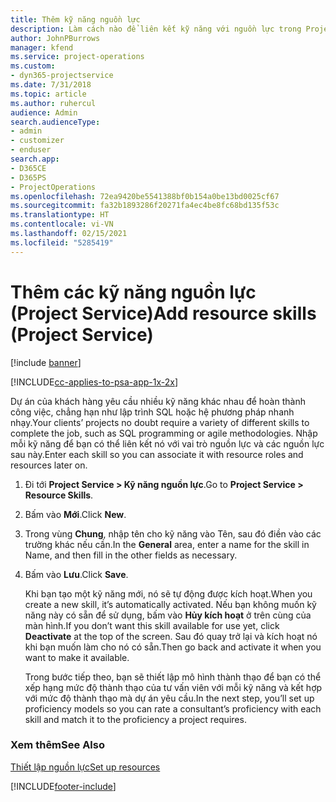 ```yaml
---
title: Thêm kỹ năng nguồn lực
description: Làm cách nào để liên kết kỹ năng với nguồn lực trong Project Service
author: JohnPBurrows
manager: kfend
ms.service: project-operations
ms.custom:
- dyn365-projectservice
ms.date: 7/31/2018
ms.topic: article
ms.author: ruhercul
audience: Admin
search.audienceType:
- admin
- customizer
- enduser
search.app:
- D365CE
- D365PS
- ProjectOperations
ms.openlocfilehash: 72ea9420be5541388bf0b154a0be13bd0025cf67
ms.sourcegitcommit: fa32b1893286f20271fa4ec4be8fc68bd135f53c
ms.translationtype: HT
ms.contentlocale: vi-VN
ms.lasthandoff: 02/15/2021
ms.locfileid: "5285419"
---
```

# <a name="add-resource-skills-project-service"></a><span data-ttu-id="790d2-103">Thêm các kỹ năng nguồn lực (Project Service)</span><span class="sxs-lookup"><span data-stu-id="790d2-103">Add resource skills (Project Service)</span></span>

[!include [banner](../includes/psa-now-project-operations.md)]

[!INCLUDE[cc-applies-to-psa-app-1x-2x](../includes/cc-applies-to-psa-app-1x-2x.md)]

<span data-ttu-id="790d2-104">Dự án của khách hàng yêu cầu nhiều kỹ năng khác nhau để hoàn thành công việc, chẳng hạn như lập trình SQL hoặc hệ phương pháp nhanh nhạy.</span><span class="sxs-lookup"><span data-stu-id="790d2-104">Your clients’ projects no doubt require a variety of different skills to complete the job, such as SQL programming or agile methodologies.</span></span> <span data-ttu-id="790d2-105">Nhập mỗi kỹ năng để bạn có thể liên kết nó với vai trò nguồn lực và các nguồn lực sau này.</span><span class="sxs-lookup"><span data-stu-id="790d2-105">Enter each skill so you can associate it with resource roles and resources later on.</span></span>  
  
1. <span data-ttu-id="790d2-106">Đi tới **Project Service > Kỹ năng nguồn lực**.</span><span class="sxs-lookup"><span data-stu-id="790d2-106">Go to **Project Service > Resource Skills**.</span></span>  
  
2. <span data-ttu-id="790d2-107">Bấm vào **Mới**.</span><span class="sxs-lookup"><span data-stu-id="790d2-107">Click **New**.</span></span>  
  
3. <span data-ttu-id="790d2-108">Trong vùng **Chung**, nhập tên cho kỹ năng vào Tên, sau đó điền vào các trường khác nếu cần.</span><span class="sxs-lookup"><span data-stu-id="790d2-108">In the **General** area, enter a name for the skill in Name, and then fill in the other fields as necessary.</span></span>  
  
4. <span data-ttu-id="790d2-109">Bấm vào **Lưu**.</span><span class="sxs-lookup"><span data-stu-id="790d2-109">Click **Save**.</span></span>  
  
   <span data-ttu-id="790d2-110">Khi bạn tạo một kỹ năng mới, nó sẽ tự động được kích hoạt.</span><span class="sxs-lookup"><span data-stu-id="790d2-110">When you create a new skill, it’s automatically activated.</span></span> <span data-ttu-id="790d2-111">Nếu bạn không muốn kỹ năng này có sẵn để sử dụng, bấm vào **Hủy kích hoạt** ở trên cùng của màn hình.</span><span class="sxs-lookup"><span data-stu-id="790d2-111">If you don’t want this skill available for use yet, click **Deactivate** at the top of the screen.</span></span> <span data-ttu-id="790d2-112">Sau đó quay trở lại và kích hoạt nó khi bạn muốn làm cho nó có sẵn.</span><span class="sxs-lookup"><span data-stu-id="790d2-112">Then go back and activate it when you want to make it available.</span></span>  
  
   <span data-ttu-id="790d2-113">Trong bước tiếp theo, bạn sẽ thiết lập mô hình thành thạo để bạn có thể xếp hạng mức độ thành thạo của tư vấn viên với mỗi kỹ năng và kết hợp với mức độ thành thạo mà dự án yêu cầu.</span><span class="sxs-lookup"><span data-stu-id="790d2-113">In the next step, you’ll set up proficiency models so you can rate a consultant’s proficiency with each skill and match it to the proficiency a project requires.</span></span>  
  
### <a name="see-also"></a><span data-ttu-id="790d2-114">Xem thêm</span><span class="sxs-lookup"><span data-stu-id="790d2-114">See Also</span></span>  
 [<span data-ttu-id="790d2-115">Thiết lập nguồn lực</span><span class="sxs-lookup"><span data-stu-id="790d2-115">Set up resources</span></span>](../psa/set-up-resources.md)


[!INCLUDE[footer-include](../includes/footer-banner.md)]